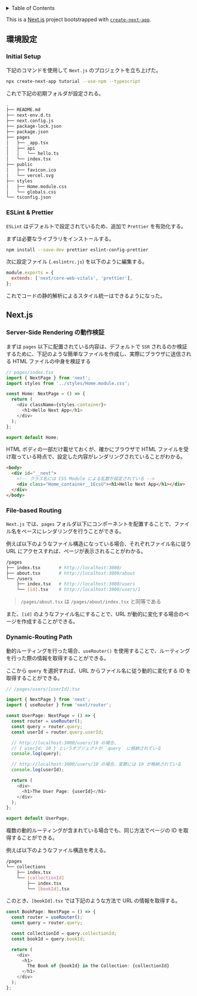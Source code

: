 <!-- START doctoc generated TOC please keep comment here to allow auto update -->
<!-- DON'T EDIT THIS SECTION, INSTEAD RE-RUN doctoc TO UPDATE -->
<details>
<summary>Table of Contents</summary>

- [環境設定](#%E7%92%B0%E5%A2%83%E8%A8%AD%E5%AE%9A)
  - [Initial Setup](#initial-setup)
  - [ESLint & Prettier](#eslint--prettier)
- [Next.js](#nextjs)
  - [Server-Side Rendering の動作検証](#server-side-rendering-%E3%81%AE%E5%8B%95%E4%BD%9C%E6%A4%9C%E8%A8%BC)
  - [File-based Routing](#file-based-routing)
  - [Dynamic-Routing Path](#dynamic-routing-path)

</details>
<!-- END doctoc generated TOC please keep comment here to allow auto update -->

This is a [Next.js](https://nextjs.org/) project bootstrapped with [`create-next-app`](https://github.com/vercel/next.js/tree/canary/packages/create-next-app).

## 環境設定

### Initial Setup

下記のコマンドを使用して `Next.js` のプロジェクトを立ち上げた。

```bash
npx create-next-app tutorial --use-npm --typescript
```

これで下記の初期フォルダが設定される。

```bash
.
├── README.md
├── next-env.d.ts
├── next.config.js
├── package-lock.json
├── package.json
├── pages
│   ├── _app.tsx
│   ├── api
│   │   └── hello.ts
│   └── index.tsx
├── public
│   ├── favicon.ico
│   └── vercel.svg
├── styles
│   ├── Home.module.css
│   └── globals.css
└── tsconfig.json
```

### ESLint & Prettier

`ESLint` はデフォルトで設定されているため、追加で `Prettier` を有効化する。

まずは必要なライブラリをインストールする。

```bash
npm install --save-dev prettier eslint-config-prettier
```

次に設定ファイル (`.eslintrc.js`) を以下のように編集する。

```js
module.exports = {
  extends: ['next/core-web-vitals', 'prettier'],
};
```

これでコードの静的解析によるスタイル統一はできるようになった。

## Next.js

### Server-Side Rendering の動作検証

まずは `pages` 以下に配置されている内容は、デフォルトで `SSR` されるのか検証するために、下記のような簡単なファイルを作成し、実際にブラウザに送信される HTML ファイルの中身を検証する

```ts
// pages/index.tsx
import { NextPage } from 'next';
import styles from '../styles/Home.module.css';

const Home: NextPage = () => {
  return (
    <div className={styles.container}>
      <h1>Hello Next App</h1>
    </div>
  );
};

export default Home;
```

HTML ボディの一部だけ載せておくが、確かにブラウザで HTML ファイルを受け取っている時点で、設定した内容がレンダリングされていることがわかる。

```html
<body>
  <div id="__next">
    <!-- クラス名には CSS Module による乱数が設定されている -->
    <div class="Home_container__1EcsU"><h1>Hello Next App</h1></div>
  </div>
</body>
```

### File-based Routing

`Next.js` では、`pages` フォルダ以下にコンポーネントを配置することで、ファイル名をベースにレンダリングを行うことができる。

例えば以下のようなファイル構造になっている場合、それぞれファイル名に従う URL にアクセスすれば、ページが表示されることがわかる。

```bash
/pages
├── index.tsx       # http://localhost:3000/
├── about.tsx       # http://localhost:3000/about
└── /users
    ├── index.tsx   # http://localhost:3000/users
    └── [id].tsx    # http://localhost:3000/users/1
```

> `/pages/about.tsx` は `/pages/about/index.tsx` と同等である

また、`[id]` のようなファイル名にすることで、URL が動的に変化する場合のページを作成することができる。

### Dynamic-Routing Path

動的ルーティングを行った場合、`useRouter()` を使用することで、ルーティングを行った際の情報を取得することができる。

ここから `query` を選択すれば、URL からファイル名に従う動的に変化する ID を取得することができる。

```ts
// /pages/users/[userId].tsx

import { NextPage } from 'next';
import { useRouter } from 'next/router';

const UserPage: NextPage = () => {
  const router = useRouter();
  const query = router.query;
  const userId = router.query.userId;

  // http://localhost:3000/users/10 の場合、
  // { userId: 10 } というオブジェクトが `query` に格納されている
  console.log(query);

  // http://localhost:3000/users/10 の場合、変数には 10 が格納されている
  console.log(userId);

  return (
    <div>
      <h1>The User Page: {userId}</h1>
    </div>
  );
};

export default UserPage;
```

複数の動的ルーティングが含まれている場合でも、同じ方法でページの ID を取得することができる。

例えば以下のようなファイル構造を考える。

```bash
/pages
└── collections
    ├── index.tsx
    └── [collectionId]
        ├── index.tsx
        └── [bookId].tsx
```

このとき、`[bookId].tsx` では下記のような方法で URL の情報を取得する。

```ts
const BookPage: NextPage = () => {
  const router = useRouter();
  const query = router.query;

  const collectionId = query.collectionId;
  const bookId = query.bookId;

  return (
    <div>
      <h1>
        The Book of {bookId} in the Collection: {collectionId}
      </h1>
    </div>
  );
};
```


